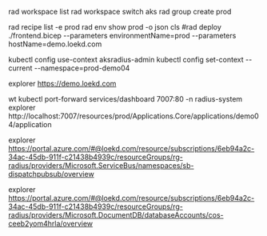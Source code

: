 rad workspace list
rad workspace switch aks
rad group create prod

rad recipe list -e prod
rad env show prod -o json
cls
#rad deploy ./frontend.bicep --parameters environmentName=prod --parameters hostName=demo.loekd.com

kubectl config use-context aksradius-admin
kubectl config set-context --current --namespace=prod-demo04

explorer https://demo.loekd.com

wt kubectl port-forward services/dashboard 7007:80 -n radius-system
explorer http://localhost:7007/resources/prod/Applications.Core/applications/demo04/application

explorer https://portal.azure.com/#@loekd.com/resource/subscriptions/6eb94a2c-34ac-45db-911f-c21438b4939c/resourceGroups/rg-radius/providers/Microsoft.ServiceBus/namespaces/sb-dispatchpubsub/overview

explorer https://portal.azure.com/#@loekd.com/resource/subscriptions/6eb94a2c-34ac-45db-911f-c21438b4939c/resourceGroups/rg-radius/providers/Microsoft.DocumentDB/databaseAccounts/cos-ceeb2yom4hrla/overview
